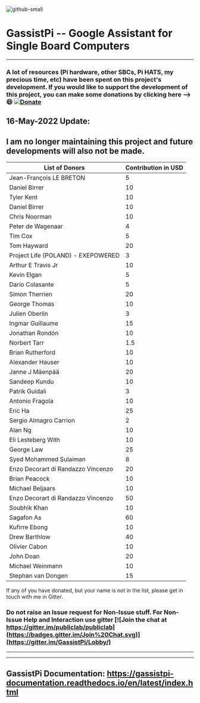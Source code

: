 ![github-small](https://user-images.githubusercontent.com/18142081/100752126-32b76b80-340e-11eb-9cf1-2c7355cd4523.png)

# GassistPi -- Google Assistant for Single Board Computers    
*******************************************************************************************************************************
### **A lot of resources (Pi hardware, other SBCs, Pi HATS, my precious time, etc) have been spent on this project's development. If you would like to support the development of this project, you can make some donations by clicking here --> :smile:** [![Donate](https://img.shields.io/badge/Donate-PayPal-green.svg)](https://www.paypal.com/cgi-bin/webscr?cmd=_s-xclick&hosted_button_id=7GH3YDCHZ36QN)                                                                 
                                                                       
 ## 16-May-2022 Update:     
## **I am no longer maintaining this project and future developments will also not be made.**     

        

| List of Donors  | Contribution in USD |
| ------------- | --------------------- |
|Jean-François LE BRETON |	5           |
Daniel Birrer	 | 10|
Tyler Kent	| 10|
Daniel Birrer	| 10|
Chris Noorman	| 10|
Peter de Wagenaar	| 4|
Tim Cox	| 5|
Tom Hayward	| 20|
Project Life (POLAND) - EXEPOWERED	| 3|
Arthur E Travis Jr	| 10|
Kevin Elgan	| 5|
Dario Colasante	| 5|
Simon Therrien	| 20|
George Thomas	| 10|
Julien Oberlin	| 3|
Ingmar Guillaume	| 15|
Jonathan Rondón	| 10|
Norbert Tarr	| 1.5|
Brian Rutherford	| 10|
Alexander Hauser	| 10|
Janne J Mäenpää	| 20|
Sandeep Kundu	| 10|
Patrik Guidali	| 3|
Antonio Fragola	| 10|
Eric Ha	| 25|
Sergio Almagro Carrion	| 2|
Alan Ng	| 10|
Eli Lesteberg With	| 10|
George Law	| 25|
Syed Mohammed Sulaiman | 8|
Enzo Decorart di Randazzo Vincenzo 	| 20|    
Brian Peacock                       | 10|     
Michael Beljaars                    | 10|       
Enzo Decorart di Randazzo Vincenzo 	| 50|     
Soubhik Khan                        | 10|      
Sagafon As                          | 60|      
Kufirre Ebong                       | 10|       
Drew Barthlow                       | 40|    
Olivier Cabon                       | 10|    
John Doan                           | 20|  
Michael Weinmann                    | 10|       
Stephan van Dongen                  | 15|     

If any of you have donated, but your name is not in the list, please get in touch with me in Gitter.   


### Do not raise an Issue request for Non-Issue stuff. For Non-Issue Help and Interaction use gitter [![Join the chat at https://gitter.im/publiclab/publiclab](https://badges.gitter.im/Join%20Chat.svg)](https://gitter.im/GassistPi/Lobby/)  

*******************************************************************************************************************************

  


*******************************************************************************************************************************

## GassistPi Documentation: https://gassistpi-documentation.readthedocs.io/en/latest/index.html
